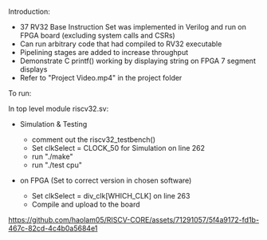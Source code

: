 Introduction:
- 37 RV32 Base Instruction Set was implemented in Verilog and run on FPGA board
	(excluding system calls and CSRs)
- Can run arbitrary code that had compiled to RV32 executable
- Pipelining stages are added to increase throughput
- Demonstrate C printf() working by displaying string on FPGA 7 segment displays
- Refer to "Project Video.mp4" in the project folder

To run:

In top level module riscv32.sv:
- Simulation & Testing
	+ comment out the riscv32_testbench()
	+ Set clkSelect = CLOCK_50 for Simulation on line 262
	+ run "./make"
	+ run "./test cpu"

- on FPGA (Set to correct version in chosen software)
	+ Set clkSelect = div_clk[WHICH_CLK] on line 263
	+ Compile and upload to the board

https://github.com/haolam05/RISCV-CORE/assets/71291057/5f4a9172-fd1b-467c-82cd-4c4b0a5684e1

